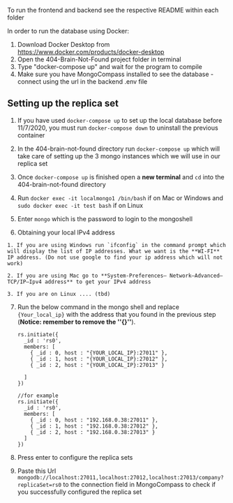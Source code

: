 To run the frontend and backend see the respective README within each folder

In order to run the database using Docker:

1. Download Docker Desktop from https://www.docker.com/products/docker-desktop
2. Open the 404-Brain-Not-Found project folder in terminal
3. Type "docker-compose up" and wait for the program to compile
4. Make sure you have MongoCompass installed to see the database - connect using the url in the backend .env file

  ## Setting up the replica set

  1. If you have used `docker-compose up` to set up the local database before 11/7/2020, you must run `docker-compose down` to uninstall the previous container

  2. In the 404-brain-not-found directory run `docker-compose up` which will take care of setting up the 3 mongo instances which we will use in our replica set

  3. Once `docker-compose up` is finished open a **new terminal** and `cd` into the 404-brain-not-found directory

  4. Run `docker exec -it localmongo1 /bin/bash` if on Mac or Windows and `sudo docker exec -it test bash` if on Linux
  
  5. Enter `mongo` which is the password to login to the mongoshell

  6. Obtaining your local IPv4 address

    1. If you are using Windows run `ifconfig` in the command prompt which will display the list of IP addresses. What we want is the **WI-FI** IP address. (Do not use google to find your ip address which will not work)

    2. If you are using Mac go to **System-Preferences— Network—Advanced—TCP/IP—Ipv4 address** to get your IPv4 address

    3. If you are on Linux .... (tbd)

  7. Run the below command in the mongo shell and replace `{Your_local_ip}` with the address that you found in the previous step (**Notice: remember to remove the ''{}''**).

      ```shell
      rs.initiate({
        _id : 'rs0',
        members: [
          { _id : 0, host : "{YOUR_LOCAL_IP}:27011" },
          { _id : 1, host : "{YOUR_LOCAL_IP}:27012" },
          { _id : 2, host : "{YOUR_LOCAL_IP}:27013" }

        ]
      })
      
      //for example 
      rs.initiate({
        _id : 'rs0',
        members: [
          { _id : 0, host : "192.168.0.38:27011" },
          { _id : 1, host : "192.168.0.38:27012" },
          { _id : 2, host : "192.168.0.38:27013" }
        ]
      })
      ```

  8. Press enter to configure the replica sets
  9. Paste this Url `mongodb://localhost:27011,localhost:27012,localhost:27013/company?replicaSet=rs0` to the connection field in MongoCompass to check if you successfully configured the replica set
